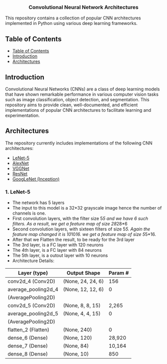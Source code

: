 <br />
<p align="center">
  <h3 align="center">  Convolutional Neural Network Architectures </h3>
</p>

This repository contains a collection of popular CNN architectures implemented in Python using various deep learning frameworks.

## Table of Contents

- [Table of Contents](#table-of-contents)
- [Introduction](#introduction)
- [Architectures](#architectures)

## Introduction

Convolutional Neural Networks (CNNs) are a class of deep learning models that have shown remarkable performance in various computer vision tasks such as image classification, object detection, and segmentation. This repository aims to provide clean, well-documented, and efficient implementations of popular CNN architectures to facilitate learning and experimentation.

## Architectures

The repository currently includes implementations of the following CNN architectures:

- [LeNet-5](https://medium.com/@siddheshb008/lenet-5-architecture-explained-3b559cb2d52b)
- [AlexNet](https://paravisionlab.co.in/alexnet-architecture/)
- [VGGNet](https://medium.com/@siddheshb008/vgg-net-architecture-explained-71179310050f)
- [ResNet](https://medium.com/@siddheshb008/resnet-architecture-explained-47309ea9283d)
- [GoogLeNet (Inception)](https://viso.ai/deep-learning/googlenet-explained-the-inception-model-that-won-imagenet/)

### 1. LeNet-5

- The network has 5 layers
- The input to this model is a 32*32 grayscale image hence the number of channels is one.
- First convolution layers, with the filter size 5*5 and we have 6 such filters. As a result, we get a feature map of size 28*28*6
- Second convolution layers, with sixteen filters of size 5*5. Again the feature map changed it is 10*10*16. we get a feature map of size 5*5*16.
- After that we Flatten the result, to be ready for the 3rd layer
- The 3rd layer, is a FC layer with 120 neurons
- The 4th layer, is a FC layer with 84 neurons
- The 5th layer, is a outout layer with 10 neurons
- Architecture Details:

| Layer (type)        | Output Shape      | Param # |
| ------------------- | ----------------- | ------- |
| conv2d_4 (Conv2D)   | (None, 24, 24, 6) | 156     |
| average_pooling2d_4 | (None, 12, 12, 6) | 0       |
| (AveragePooling2D)  |                   |         |
| conv2d_5 (Conv2D)   | (None, 8, 8, 15)  | 2,265   |
| average_pooling2d_5 | (None, 4, 4, 15)  | 0       |
| (AveragePooling2D)  |                   |         |
| flatten_2 (Flatten) | (None, 240)       | 0       |
| dense_6 (Dense)     | (None, 120)       | 28,920  |
| dense_7 (Dense)     | (None, 84)        | 10,164  |
| dense_8 (Dense)     | (None, 10)        | 850     |
